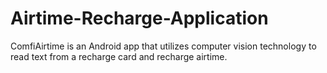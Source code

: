 # Airtime-Recharge-Application
ComfiAirtime is an Android app that utilizes computer vision technology to read text from a recharge card and recharge airtime.
